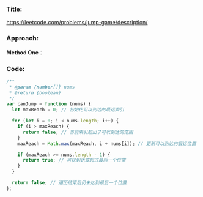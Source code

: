 ### **Title:**

https://leetcode.com/problems/jump-game/description/

### **Approach:**

**Method One**：

### **Code:**

```js
/**
 * @param {number[]} nums
 * @return {boolean}
 */
var canJump = function (nums) {
  let maxReach = 0; // 初始化可以到达的最远索引

  for (let i = 0; i < nums.length; i++) {
    if (i > maxReach) {
      return false; // 当前索引超出了可以到达的范围
    }
    maxReach = Math.max(maxReach, i + nums[i]); // 更新可以到达的最远位置

    if (maxReach >= nums.length - 1) {
      return true; // 可以到达或超过最后一个位置
    }
  }

  return false; // 遍历结束后仍未达到最后一个位置
};
```
